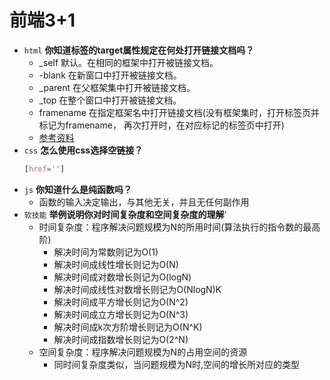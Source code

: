 # 前端3+1
- `html` **你知道<a>标签的target属性规定在何处打开链接文档吗？**
   - _self  默认。在相同的框架中打开被链接文档。
   - -blank 在新窗口中打开被链接文档。
   - _parent 在父框架集中打开被链接文档。
   - _top 在整个窗口中打开被链接文档。
   - framename 在指定框架名中打开链接文档(没有框架集时，打开标签页并标记为framename，
   再次打开时，在对应标记的标签页中打开)
   - [参考资料](https://www.w3school.com.cn/tags/att_a_target.asp)
- `css`   **怎么使用css选择空链接？**
    ```css
    [href='']
    ```
- `js`    **你知道什么是纯函数吗？**
    - 函数的输入决定输出，与其他无关，并且无任何副作用
- `软技能` **举例说明你对时间复杂度和空间复杂度的理解**‘
    - 时间复杂度：程序解决问题规模为N的所用时间(算法执行的指令数的最高阶)
        - 解决时间为常数则记为O(1)
        - 解决时间成线性增长则记为O(N)
        - 解决时间成对数增长则记为O(logN)
        - 解决时间成线性对数增长则记为O(NlogN)K
        - 解决时间成平方增长则记为O(N^2)
        - 解决时间成立方增长则记为O(N^3)
        - 解决时间成k次方阶增长则记为O(N^K)
        - 解决时间成指数增长则记为O(2^N)
    - 空间复杂度：程序解决问题规模为N的占用空间的资源
        - 同时间复杂度类似，当问题规模为N时,空间的增长所对应的类型
 
 
